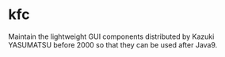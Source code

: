 # kfc
Maintain the lightweight GUI components distributed by Kazuki YASUMATSU before 2000 so that they can be used after Java9.
